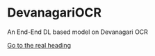 # DevanagariOCR
An End-End DL based model on Devanagari OCR

[Go to the real heading](https://drive.google.com/file/d/1-Baa0N-WmgpAE4KUisxMiJ2GJyp4a0qi/view?usp=sharing)
